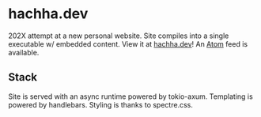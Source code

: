 # hachha.dev

202X attempt at a new personal website. Site compiles into a single executable
w/ embedded content. View it at [hachha.dev](https://hachha.dev)! An
[Atom](https://hachha.dev/blog.feed) feed is available.

## Stack

Site is served with an async runtime powered by tokio-axum. Templating is
powered by handlebars. Styling is thanks to spectre.css.
